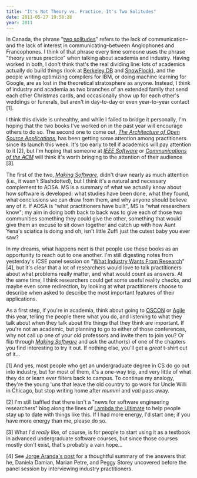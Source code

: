 ```yaml
---
title: "It's Not Theory vs. Practice, It's Two Solitudes"
date: 2011-05-27 19:58:28
year: 2011
---
```

In Canada, the phrase "<a href="http://en.wikipedia.org/wiki/Two_Solitudes_%28Canadian_society%29">two solitudes</a>" refers to the lack of communication–and the lack of interest in communicating–between Anglophones and Francophones. I think of that phrase every time someone uses the phrase "theory versus practice" when talking about academia and industry. Having worked in both, I don't think that's the real dividing line: lots of academics actually do build things (look at <a href="http://www.aosabook.org/en/bdb.html">Berkeley DB</a> and <a href="http://www.aosabook.org/en/snowflock.html">SnowFlock</a>), and the people writing optimizing compilers for IBM, or doing machine learning for Google, are as lost in the theoretical stratosphere as anyone. Instead, I think of industry and academia as two branches of an extended family that send each other Christmas cards, and occasionally show up for each other's weddings or funerals, but aren't in day-to-day or even year-to-year contact [1].

I think this divide is unhealthy, and while I failed to bridge it personally, I'm hoping that the two books I've worked on in the past year will encourage others to do so. The second one to come out, <a href="http://aosabook.org"><em>The Architecture of Open Source Applications</em></a>, has been getting some attention among practitioners since its launch this week. It's too early to tell if academics will pay attention to it [2], but I'm hoping that someone at <a href="http://www.computer.org/portal/web/software/home"><em>IEEE Software</em></a> or <a href="http://cacm.acm.org/"><em>Communications of the ACM</em></a> will think it's worth bringing to the attention of their audience [3].

The first of the two, <a href="http://www.aosabook.org/en/makingsoftware.html"><em>Making Software</em></a>, didn't draw nearly as much attention (i.e., it wasn't Slashdotted), but I think it's a natural and necessary complement to AOSA. MS is a summary of what we actually know about how software is developed: what studies have been done, what they found, what conclusions we can draw from them, and why anyone should believe any of it. If AOSA is "what practitioners have built", MS is "what researchers know"; my aim in doing both back to back was to give each of those two communities something they could give the other, something that would give them an excuse to sit down together and catch up with how Aunt Yena's sciatica is doing and oh, isn't little Zuffi just the cutest baby you ever saw?

In my dreams, what happens next is that people use these books as an opportunity to reach out to one another. I'm still digesting notes from yesterday's ICSE panel session on "<a href="http://2011.icse-conferences.org/content/research-industry-panel">What Industry Wants From Research</a>" [4], but it's clear that a lot of researchers would love to talk practitioners about what problems really matter, and what would count as answers. At the same time, I think researchers could get some useful reality checks, and maybe even some redirection, by looking at what practitioners choose to describe when asked to describe the most important features of their applications.

As a first step, if you're in academia, think about going to <a href="http://www.oscon.com/oscon2011">OSCON</a> or <a href="http://agile2011.agilealliance.org/">Agile</a> this year, telling the people there what you do, and listening to what they talk about when they talk about the things that they think are important.  If you're not an academic, but planning to go to either of those conferences, why not call up one of your old professors and invite them to join you?  Or flip through <a href="http://www.aosabook.org/en/makingsoftware.html"><em>Making Software</em></a> and ask the author(s) of one of the chapters you find interesting to try it out. If nothing else, you'll get a <em>great</em> t-shirt out of it…

[1] And yes, most people who get an undergraduate degree in CS do go out  into industry, but for most of them, it's a one-way trip, and very  little of what they do or learn ever filters back to campus. To continue  my analogy, they're the young 'uns that leave the old country to go  work for Uncle Willi in Chicago, but stop writing home after <em>mummi</em> and <em>vati</em> pass away.

[2] I'm still baffled that there isn't a "news for software engineering researchers" blog along the lines of <a href="http://lambda-the-ultimate.org/">Lambda the Ultimate</a> to help people stay up to date with things like this. If I had more energy, I'd start one; if you have more energy than me, please do so.

[3] What I'd <em>really</em> like, of course, is for people to start using it as a textbook in advanced undergraduate software courses, but since those courses mostly don't exist, that's probably a vain hope…

[4] See <a href="http://catenary.wordpress.com/2011/05/19/how-do-practitioners-perceive-software-engineering-research/">Jorge Aranda's post</a> for a thoughtful summary of the answers that he, Daniela Damian, Marian Petre, and Peggy Storey uncovered before the panel session by interviewing industry practitioners.
